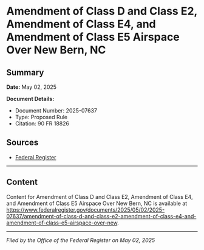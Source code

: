 # Amendment of Class D and Class E2, Amendment of Class E4, and Amendment of Class E5 Airspace Over New Bern, NC

## Summary

**Date:** May 02, 2025

**Document Details:**
- Document Number: 2025-07637
- Type: Proposed Rule
- Citation: 90 FR 18826

## Sources
- [Federal Register](https://www.federalregister.gov/documents/2025/05/02/2025-07637/amendment-of-class-d-and-class-e2-amendment-of-class-e4-and-amendment-of-class-e5-airspace-over-new)

---

## Content

Content for Amendment of Class D and Class E2, Amendment of Class E4, and Amendment of Class E5 Airspace Over New Bern, NC is available at https://www.federalregister.gov/documents/2025/05/02/2025-07637/amendment-of-class-d-and-class-e2-amendment-of-class-e4-and-amendment-of-class-e5-airspace-over-new.

---

*Filed by the Office of the Federal Register on May 02, 2025*
